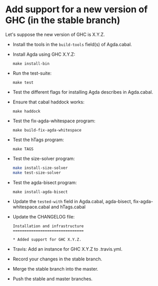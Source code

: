 Add support for a new version of GHC (in the stable branch)
===========================================================

Let's suppose the new version of GHC is X.Y.Z.

* Install the tools in the `build-tools` field(s) of Agda.cabal.

* Install Agda using GHC X.Y.Z:

  `make install-bin`

* Run the test-suite:

  `make test`

* Test the different flags for installing Agda describes in Agda.cabal.

* Ensure that cabal haddock works:

  `make haddock`

* Test the fix-agda-whitespace program:

  `make build-fix-agda-whitespace`

* Test the hTags program:

  `make TAGS`

* Test the size-solver program:

  ```bash
  make install-size-solver
  make test-size-solver
  ```

* Test the agda-bisect program:

  `make install-agda-bisect`

* Update the `tested-with` field in Agda.cabal, agda-bisect,
  fix-agda-whitespace.cabal and hTags.cabal

* Update the CHANGELOG file:


   ```
   Installation and infrastructure
   ===============================

   * Added support for GHC X.Y.Z.
   ```

* Travis: Add an instance for GHC X.Y.Z to .travis.yml.

* Record your changes in the stable branch.

* Merge the stable branch into the master.

* Push the stable and master branches.
